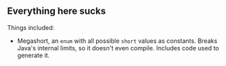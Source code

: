 ## Everything here sucks

Things included:

* Megashort, an <code>enum</code> with all possible <code>short</code> values as constants. Breaks Java's internal 
limits, so it doesn't even compile. Includes code used to generate it.